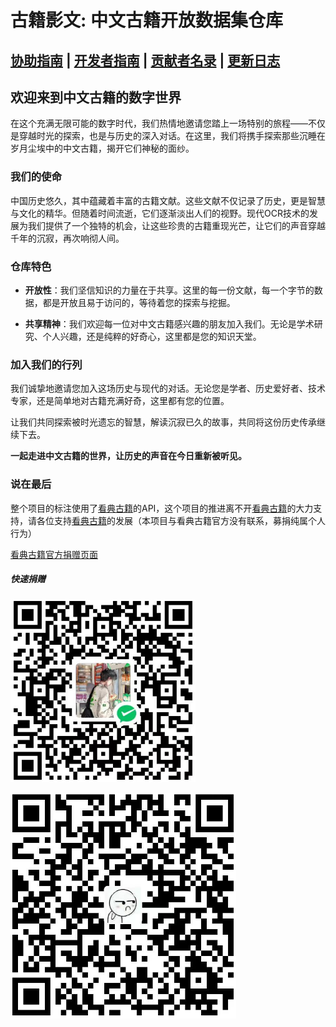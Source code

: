 # 古籍影文: 中文古籍开放数据集仓库

## [协助指南](协助指南.md) | [开发者指南](开发者指南.md) | [贡献者名录](贡献者名录.md) | [更新日志](更新日志.md) 

## 欢迎来到中文古籍的数字世界

在这个充满无限可能的数字时代，我们热情地邀请您踏上一场特别的旅程——不仅是穿越时光的探索，也是与历史的深入对话。在这里，我们将携手探索那些沉睡在岁月尘埃中的中文古籍，揭开它们神秘的面纱。

### 我们的使命

中国历史悠久，其中蕴藏着丰富的古籍文献。这些文献不仅记录了历史，更是智慧与文化的精华。但随着时间流逝，它们逐渐淡出人们的视野。现代OCR技术的发展为我们提供了一个独特的机会，让这些珍贵的古籍重现光芒，让它们的声音穿越千年的沉寂，再次响彻人间。

### 仓库特色

- **开放性**：我们坚信知识的力量在于共享。这里的每一份文献，每一个字节的数据，都是开放且易于访问的，等待着您的探索与挖掘。

- **共享精神**：我们欢迎每一位对中文古籍感兴趣的朋友加入我们。无论是学术研究、个人兴趣，还是纯粹的好奇心，这里都是您的知识天堂。

### 加入我们的行列

我们诚挚地邀请您加入这场历史与现代的对话。无论您是学者、历史爱好者、技术专家，还是简单地对古籍充满好奇，这里都有您的位置。

让我们共同探索被时光遗忘的智慧，解读沉寂已久的故事，共同将这份历史传承继续下去。

**一起走进中文古籍的世界，让历史的声音在今日重新被听见。**

### 说在最后

整个项目的标注使用了[看典古籍](https://kandianguji.com/)的API，这个项目的推进离不开[看典古籍](https://kandianguji.com/)的大力支持，请各位支持[看典古籍](https://kandianguji.com/)的发展（本项目与看典古籍官方没有联系，募捐纯属个人行为）

[看典古籍官方捐赠页面](https://kandianguji.com/about_kdgj)

##### 快速捐赠

![微信捐赠](image/weixin.png)   

![支付宝](image/zhifubao.png)


